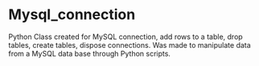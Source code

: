 # Mysql_connection
Python Class created for MySQL connection, add rows to a table, drop tables, create tables, dispose connections.
Was made to manipulate data from a MySQL data base through Python scripts.
